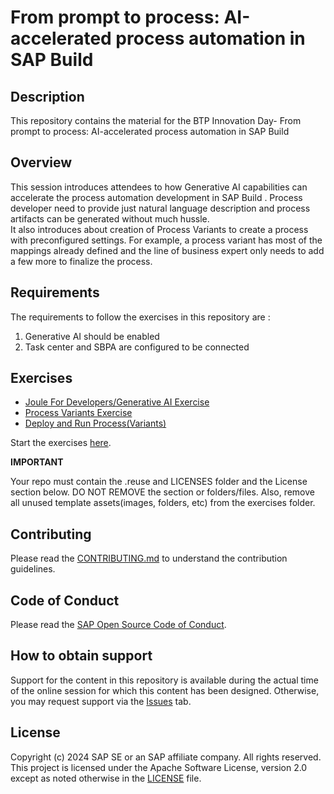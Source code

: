 # From prompt to process: AI-accelerated process automation in SAP Build

## Description

This repository contains the material for the BTP Innovation Day- From prompt to process: AI-accelerated process automation in SAP Build

## Overview

This session introduces attendees to how Generative AI capabilities can accelerate the process automation development in SAP Build . Process developer need to provide just natural language description and process artifacts can be generated without much hussle.<br>
It also introduces about creation of Process Variants to create a process with preconfigured settings.
For example, a process variant has most of the mappings already defined and the line of business expert only needs to add a few more to finalize the process.

## Requirements

The requirements to follow the exercises in this repository are :<br>

1. Generative AI should be enabled<br>
2. Task center and SBPA are configured to be connected


## Exercises

- [Joule For Developers/Generative AI Exercise](exercises/ex0/)
- [Process Variants Exercise](exercises/ex1/)
- [Deploy and Run Process(Variants)](exercises/ex2/)

Start the exercises [here](exercises/ex0).

**IMPORTANT**

Your repo must contain the .reuse and LICENSES folder and the License section below. DO NOT REMOVE the section or folders/files. Also, remove all unused template assets(images, folders, etc) from the exercises folder. 

## Contributing
Please read the [CONTRIBUTING.md](./CONTRIBUTING.md) to understand the contribution guidelines.

## Code of Conduct
Please read the [SAP Open Source Code of Conduct](https://github.com/SAP-samples/.github/blob/main/CODE_OF_CONDUCT.md).

## How to obtain support

Support for the content in this repository is available during the actual time of the online session for which this content has been designed. Otherwise, you may request support via the [Issues](../../issues) tab.

## License
Copyright (c) 2024 SAP SE or an SAP affiliate company. All rights reserved. This project is licensed under the Apache Software License, version 2.0 except as noted otherwise in the [LICENSE](LICENSES/Apache-2.0.txt) file.
